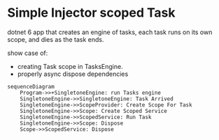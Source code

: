Simple Injector scoped Task
=======
dotnet 6 app that creates an engine of tasks, each task runs on its own scope, and dies as the task ends.

show case of:
- creating Task scope in TasksEngine.
- properly async dispose dependencies

```mermaid
sequenceDiagram
    Program->>+SingletoneEngine: run Tasks engine
    SingletoneEngine->>SingletoneEngine: Task Arrived
    SingletoneEngine->>ScopeProvider: Create Scope For Task
    SingletoneEngine->>Scope: Create Scoped Service
    SingletoneEngine->>ScopedService: Run Task
    SingletoneEngine->>Scope: Dispose
    Scope->>ScopedService: Dispose
```
